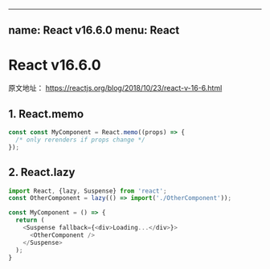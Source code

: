 
---
name: React v16.6.0
menu: React
---

# React v16.6.0
原文地址：
https://reactjs.org/blog/2018/10/23/react-v-16-6.html

## 1. React.memo

```js
const const MyComponent = React.memo((props) => {
  /* only rerenders if props change */
});
```

## 2. React.lazy

```js
import React, {lazy, Suspense} from 'react';
const OtherComponent = lazy(() => import('./OtherComponent'));

const MyComponent = () => {
  return (
    <Suspense fallback={<div>Loading...</div>}>
      <OtherComponent />
    </Suspense>
  );
}
```
